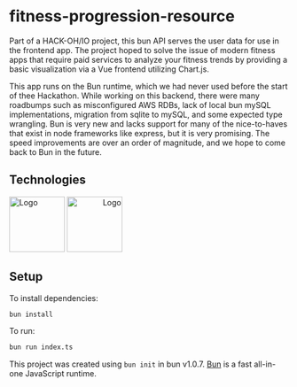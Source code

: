 # fitness-progression-resource

Part of a HACK-OH/IO project, this bun API serves the user data for use in the frontend app. The project hoped to solve the issue of modern fitness apps that require paid services to analyze your fitness trends by providing a basic visualization via a Vue frontend utilizing Chart.js.

This app runs on the Bun runtime, which we had never used before the start of thee Hackathon. While working on this backend, there were many roadbumps such as misconfigured AWS RDBs, lack of local bun mySQL implementations, migration from sqlite to mySQL, and some expected type wrangling. Bun is very new and lacks support for many of the nice-to-haves that exist in node frameworks like express, but it is very promising. The speed improvements are over an order of magnitude, and we hope to come back to Bun in the future.

## Technologies

<div>
    <p>
      <a align="left" href="https://bun.sh"><img src="https://user-images.githubusercontent.com/709451/182802334-d9c42afe-f35d-4a7b-86ea-9985f73f20c3.png" alt="Logo" height=100></a>
      <a align="right" href="https://www.mysql.com/"><img src="https://upload.wikimedia.org/wikipedia/commons/thumb/b/b2/Database-mysql.svg/424px-Database-mysql.svg.png?20220815123837" alt="Logo" height=100></a>
    </p>
</div>

## Setup
To install dependencies:

```bash
bun install
```

To run:

```bash
bun run index.ts
```

This project was created using `bun init` in bun v1.0.7. [Bun](https://bun.sh) is a fast all-in-one JavaScript runtime.
